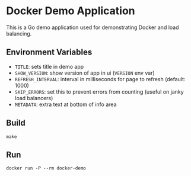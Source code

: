 # Docker Demo Application
This is a Go demo application used for demonstrating Docker and load balancing.

## Environment Variables

- `TITLE`: sets title in demo app
- `SHOW_VERSION`: show version of app in ui (`VERSION` env var)
- `REFRESH_INTERVAL`: interval in milliseconds for page to refresh (default: 1000)
- `SKIP_ERRORS`: set this to prevent errors from counting (useful on janky load balancers)
- `METADATA`: extra text at bottom of info area

## Build

`make`

## Run

`docker run -P --rm docker-demo`
